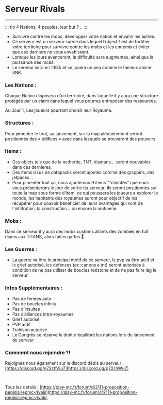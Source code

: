 # Serveur Rivals

-----

::: tip 4 Nations, 4 peuples, leur but ? 
..
:::

* Survivre contre les mobs, développer votre nation et envahir les autres.
* Ce serveur est un serveur survie dans lequel l’objectif est de fortifier votre territoire pour survivre contre les mobs et les ennemis et éviter que ces derniers ne vous envahissent.
* Lorsque les jours avanceront, la difficulté sera augmentée, ainsi que la puissance des mobs.
* Le serveur sera en 1.16.5 et se jouera un peu comme le fameux anime SNK.

### Les Nations :

Chaque Nation disposera d'un territoire, dans laquelle il y aura une structure protégée par un claim dans lequel vous pourrez entreposer des ressources.

Au Jour 1, Les joueurs pourront choisir leur Royaume.

### Structures :

Pour pimenter le tout, au lancement, sur la map aléatoirement seront positionnés des « édifices » avec dans lesquels se trouveront des pouvoirs.

### Items :

* Des objets tels que de la netherite, TNT, diamans... seront trouvables dans ces dernières.
* Des items issus de datapacks seront ajoutés comme des grappins, des jetpacks…
* Pour pimenter tout ça, nous ajouterons 9 items ""cheatés" que nous vous présenterons le jour de sortie du serveur, ils seront positionnés sur toute la map sous forme d'item, ce qui poussera les joueurs a explorer le monde, les habitants des royaumes auront pour objectif de les récupérer pour pouvoir bénéficier de leurs avantages qui vont de l'infiltration, la construction... ou encore la mutinerie.

### Mobs :

Dans ce serveur il y aura des mobs customs allants des zombies en full diams aux TITANS, alors faites gaffes 🙂

### Les Guerres :

* La guerre va être le principal motif de ce serveur, le pvp va être actif et le grief autorisé, les défenses (ex :canons a tnt) seront autorisés à condition de ne pas utiliser de boucles redstone et de ne pas faire lag le serveur.

### Infos Supplémentaires :

* Pas de fermes auto
* Pas de boucles infinis
* Pas d’insultes
* Pas d’alliances intra-royaumes
* Grief autorisé
* PVP actif
* Trahison autorisé
* Le Congrès se réserve le droit d'équilibré les nations lors du lancement du serveur

### Comment nous rejoindre ?!

Rejoignez nous également sur le discord dédié au serveur : [https://discord.gg/q72zhWu7](https://discord.gg/q72zhWu7)

<br/>

Tous les détails : [https://play-mc.fr/forum/d/2111-proposition-pepiniairepmc-rivals](https://play-mc.fr/forum/d/2111-proposition-pepiniairepmc-rivals)
